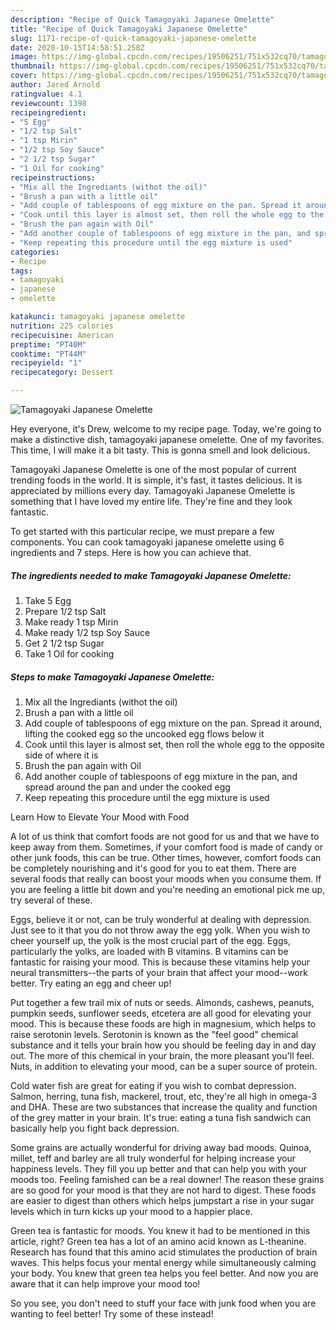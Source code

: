 ```yaml
---
description: "Recipe of Quick Tamagoyaki Japanese Omelette"
title: "Recipe of Quick Tamagoyaki Japanese Omelette"
slug: 1171-recipe-of-quick-tamagoyaki-japanese-omelette
date: 2020-10-15T14:58:51.258Z
image: https://img-global.cpcdn.com/recipes/19506251/751x532cq70/tamagoyaki-japanese-omelette-recipe-main-photo.jpg
thumbnail: https://img-global.cpcdn.com/recipes/19506251/751x532cq70/tamagoyaki-japanese-omelette-recipe-main-photo.jpg
cover: https://img-global.cpcdn.com/recipes/19506251/751x532cq70/tamagoyaki-japanese-omelette-recipe-main-photo.jpg
author: Jared Arnold
ratingvalue: 4.1
reviewcount: 1398
recipeingredient:
- "5 Egg"
- "1/2 tsp Salt"
- "1 tsp Mirin"
- "1/2 tsp Soy Sauce"
- "2 1/2 tsp Sugar"
- "1 Oil for cooking"
recipeinstructions:
- "Mix all the Ingrediants (withot the oil)"
- "Brush a pan with a little oil"
- "Add couple of tablespoons of egg mixture on the pan. Spread it around, lifting the cooked egg so the uncooked egg flows below it"
- "Cook until this layer is almost set, then roll the whole egg to the opposite side of where it is"
- "Brush the pan again with Oil"
- "Add another couple of tablespoons of egg mixture in the pan, and spread around the pan and under the cooked egg"
- "Keep repeating this procedure until the egg mixture is used"
categories:
- Recipe
tags:
- tamagoyaki
- japanese
- omelette

katakunci: tamagoyaki japanese omelette 
nutrition: 225 calories
recipecuisine: American
preptime: "PT40M"
cooktime: "PT44M"
recipeyield: "1"
recipecategory: Dessert

---
```



![Tamagoyaki Japanese Omelette](https://img-global.cpcdn.com/recipes/19506251/751x532cq70/tamagoyaki-japanese-omelette-recipe-main-photo.jpg)

Hey everyone, it's Drew, welcome to my recipe page. Today, we're going to make a distinctive dish, tamagoyaki japanese omelette. One of my favorites. This time, I will make it a bit tasty. This is gonna smell and look delicious.



Tamagoyaki Japanese Omelette is one of the most popular of current trending foods in the world. It is simple, it's fast, it tastes delicious. It is appreciated by millions every day. Tamagoyaki Japanese Omelette is something that I have loved my entire life. They're fine and they look fantastic.


To get started with this particular recipe, we must prepare a few components. You can cook tamagoyaki japanese omelette using 6 ingredients and 7 steps. Here is how you can achieve that.

<!--inarticleads1-->

##### The ingredients needed to make Tamagoyaki Japanese Omelette:

1. Take 5 Egg
1. Prepare 1/2 tsp Salt
1. Make ready 1 tsp Mirin
1. Make ready 1/2 tsp Soy Sauce
1. Get 2 1/2 tsp Sugar
1. Take 1 Oil for cooking




<!--inarticleads2-->

##### Steps to make Tamagoyaki Japanese Omelette:

1. Mix all the Ingrediants (withot the oil)
1. Brush a pan with a little oil
1. Add couple of tablespoons of egg mixture on the pan. Spread it around, lifting the cooked egg so the uncooked egg flows below it
1. Cook until this layer is almost set, then roll the whole egg to the opposite side of where it is
1. Brush the pan again with Oil
1. Add another couple of tablespoons of egg mixture in the pan, and spread around the pan and under the cooked egg
1. Keep repeating this procedure until the egg mixture is used




Learn How to Elevate Your Mood with Food


A lot of us think that comfort foods are not good for us and that we have to keep away from them. Sometimes, if your comfort food is made of candy or other junk foods, this can be true. Other times, however, comfort foods can be completely nourishing and it's good for you to eat them. There are several foods that really can boost your moods when you consume them. If you are feeling a little bit down and you're needing an emotional pick me up, try several of these.

Eggs, believe it or not, can be truly wonderful at dealing with depression. Just see to it that you do not throw away the egg yolk. When you wish to cheer yourself up, the yolk is the most crucial part of the egg. Eggs, particularly the yolks, are loaded with B vitamins. B vitamins can be fantastic for raising your mood. This is because these vitamins help your neural transmitters--the parts of your brain that affect your mood--work better. Try eating an egg and cheer up!

Put together a few trail mix of nuts or seeds. Almonds, cashews, peanuts, pumpkin seeds, sunflower seeds, etcetera are all good for elevating your mood. This is because these foods are high in magnesium, which helps to raise serotonin levels. Serotonin is known as the "feel good" chemical substance and it tells your brain how you should be feeling day in and day out. The more of this chemical in your brain, the more pleasant you'll feel. Nuts, in addition to elevating your mood, can be a super source of protein.

Cold water fish are great for eating if you wish to combat depression. Salmon, herring, tuna fish, mackerel, trout, etc, they're all high in omega-3 and DHA. These are two substances that increase the quality and function of the grey matter in your brain. It's true: eating a tuna fish sandwich can basically help you fight back depression. 

Some grains are actually wonderful for driving away bad moods. Quinoa, millet, teff and barley are all truly wonderful for helping increase your happiness levels. They fill you up better and that can help you with your moods too. Feeling famished can be a real downer! The reason these grains are so good for your mood is that they are not hard to digest. These foods are easier to digest than others which helps jumpstart a rise in your sugar levels which in turn kicks up your mood to a happier place.

Green tea is fantastic for moods. You knew it had to be mentioned in this article, right? Green tea has a lot of an amino acid known as L-theanine. Research has found that this amino acid stimulates the production of brain waves. This helps focus your mental energy while simultaneously calming your body. You knew that green tea helps you feel better. And now you are aware that it can help improve your mood too!

So you see, you don't need to stuff your face with junk food when you are wanting to feel better! Try some of these instead!

